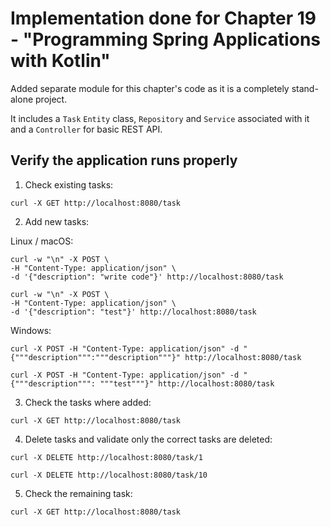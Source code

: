 # Implementation done for Chapter 19 - "Programming Spring Applications with Kotlin"

Added separate module for this chapter's code as it is a completely stand-alone project.

It includes a `Task` `Entity` class, `Repository` and `Service` associated with it and a `Controller` for basic REST API.

## Verify the application runs properly

1. Check existing tasks:
```shell
curl -X GET http://localhost:8080/task
```

2. Add new tasks:

Linux / macOS:
```shell
curl -w "\n" -X POST \
-H "Content-Type: application/json" \
-d '{"description": "write code"}' http://localhost:8080/task

curl -w "\n" -X POST \
-H "Content-Type: application/json" \
-d '{"description": "test"}' http://localhost:8080/task
```


Windows:
```shell
curl -X POST -H "Content-Type: application/json" -d "{"""description""":"""description"""}" http://localhost:8080/task

curl -X POST -H "Content-Type: application/json" -d "{"""description""": """test"""}" http://localhost:8080/task
```

3. Check the tasks where added:
```shell
curl -X GET http://localhost:8080/task
```

4. Delete tasks and validate only the correct tasks are deleted:
```shell
curl -X DELETE http://localhost:8080/task/1

curl -X DELETE http://localhost:8080/task/10
```

5. Check the remaining task:
```shell
curl -X GET http://localhost:8080/task
```

